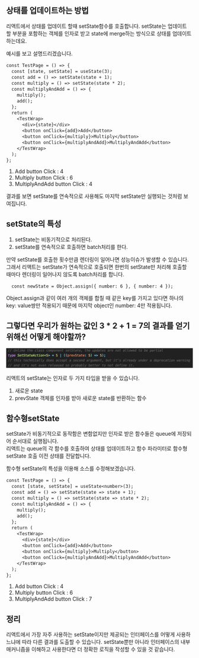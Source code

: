 ## 상태를 업데이트하는 방법

리액트에서 상태를 업데이트 할때 setState함수를 호출합니다. setState는 업데이트 할 부분을 포함하는 객체를 인자로 받고 state에 merge하는 방식으로 상태를 업데이트하는데요.

예시를 보고 설명드리겠습니다.
```tsx
const TestPage = () => {
  const [state, setState] = useState(3);
  const add = () => setState(state + 1);
  const multiply = () => setState(state * 2);
  const multiplyAndAdd = () => {
    multiply();
    add();
  };
  return (
    <TestWrap>
      <div>{state}</div>
      <button onClick={add}>Add</button>
      <button onClick={multiply}>Multiply</button>
      <button onClick={multiplyAndAdd}>MultiplyAndAdd</button>
    </TestWrap>
  );
};
```

1.  Add button Click : 4
2.  Multiply button Click : 6
3.  MultiplyAndAdd button Click : 4

결과를 보면 setState를 연속적으로 사용해도 마지막 setState만 실행되는 것처럼 보여집니다.

## setState의 특성

1.  setState는 비동기적으로 처리된다.
2.  setState를 연속적으로 호출하면 batch처리를 한다.

만약 setState를 호출한 횟수만큼 렌더링이 일어나면 성능이슈가 발생할 수 있습니다.   
그래서 리액트는 setState가 연속적으로 호출되면 한번의 setState만 처리해 호출할 때마다 렌더링이 일어나지 않도록 batch처리를 합니다.   

```tsx
  const newState = Object.assign({ number: 6 }, { number: 4 });
```

Object.assign과 같이 여러 개의 객체를 합칠 때 같은 key를 가지고 있다면 하나의 key: value쌍만 적용되기 때문에 마지막 object인 number: 4만 적용됩니다.

## 그렇다면 우리가 원하는 값인 3 \* 2 + 1 = 7의 결과를 얻기 위해선 어떻게 해야할까?

![react](image/img_1.png)

리액트의 setState는 인자로 두 가지 타입을 받을 수 있습니다.

1.  새로운 state
2.  prevState 객체를 인자를 받아 새로운 state를 반환하는 함수

## 함수형setState

setState가 비동기적으로 동작함은 변함없지만 인자로 받은 함수들은 queue에 저장되어 순서대로 실행됩니다.   
리액트는 queue의 각 함수를 호출하여 상태를 업데이트하고 함수 파라미터로 함수형 setState 호출 이전 상태를 전달합니다.  

함수형 setState의 특성을 이용해 소스를 수정해보겠습니다.

```tsx
const TestPage = () => {
  const [state, setState] = useState<number>(3);
  const add = () => setState(state => state + 1);
  const multiply = () => setState(state => state * 2);
  const multiplyAndAdd = () => {
    multiply();
    add();
  };
  return (
    <TestWrap>
      <div>{state}</div>
      <button onClick={add}>Add</button>
      <button onClick={multiply}>Multiply</button>
      <button onClick={multiplyAndAdd}>MultiplyAndAdd</button>
    </TestWrap>
  );
};
```

1.  Add button Click : 4
2.  Multiply button Click : 6
3.  MultiplyAndAdd button Click : 7

## 정리
리액트에서 가장 자주 사용하는 setState이지만 제공되는 인터페이스를 어떻게 사용하느냐에 따라 다른 결과를 도출할 수 있습니다.
setState뿐만 아니라 인터페이스의 내부 매커니즘을 이해하고 사용한다면 더 정확한 로직을 작성할 수 있을 것 같습니다.
